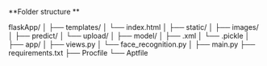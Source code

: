 **Folder structure **

flaskApp/
│
├── templates/
│   └── index.html
│
├── static/
│   ├── images/
│   ├── predict/
│   └── upload/
│
├── model/
│   ├── .xml
│   └── .pickle
│
├── app/
│   ├── views.py
│   └── face_recognition.py
│
├── main.py
├── requirements.txt
├── Procfile
└── Aptfile
